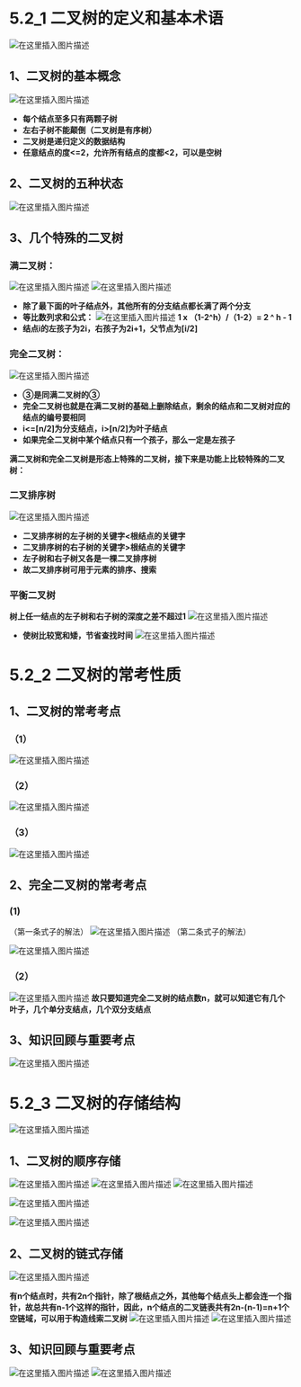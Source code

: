 # 5.2_1 二叉树的定义和基本术语
![在这里插入图片描述](https://img-blog.csdnimg.cn/18f2b741e959494c98f74e30b796f26b.png)
## 1、二叉树的基本概念
![在这里插入图片描述](https://img-blog.csdnimg.cn/1a480283590949518aadc2486b9191dc.png)

 - **每个结点至多只有两颗子树**
 - **左右子树不能颠倒（二叉树是有序树）**
 - **二叉树是递归定义的数据结构**
 - **任意结点的度<=2，允许所有结点的度都<2，可以是空树**
## 2、二叉树的五种状态
![在这里插入图片描述](https://img-blog.csdnimg.cn/65bea35a4ca44d549f868eb9f4e04d05.png)
## 3、几个特殊的二叉树
### 满二叉树：
![在这里插入图片描述](https://img-blog.csdnimg.cn/d089df4590344bce999d81b4a4d918cd.png)
![在这里插入图片描述](https://img-blog.csdnimg.cn/42d87c111b274663aefb3bbce06ead6d.png)

 - **除了最下面的叶子结点外，其他所有的分支结点都长满了两个分支**
 - **等比数列求和公式：**
![在这里插入图片描述](https://img-blog.csdnimg.cn/e1289fb971964f1596f6a7fb660e9c6a.png)
**1 x （1-2^h）/（1-2）= 2 ^ h - 1**
 - **结点i的左孩子为2i，右孩子为2i+1，父节点为[i/2]**
### 完全二叉树：
![在这里插入图片描述](https://img-blog.csdnimg.cn/18322c85d5a94f2ca551947e88d3ccef.png)

 - **③是同满二叉树的③**
 - **完全二叉树也就是在满二叉树的基础上删除结点，剩余的结点和二叉树对应的结点的编号要相同**
 - **i<=[n/2]为分支结点，i>[n/2]为叶子结点**
  - **如果完全二叉树中某个结点只有一个孩子，那么一定是左孩子**
  
**满二叉树和完全二叉树是形态上特殊的二叉树，接下来是功能上比较特殊的二叉树：**
### 二叉排序树
![在这里插入图片描述](https://img-blog.csdnimg.cn/8c02efd15a884e14b4abbd1db8cf327c.png)
 - **二叉排序树的左子树的关键字<根结点的关键字**
 - **二叉排序树的右子树的关键字>根结点的关键字**
 - **左子树和右子树又各是一棵二叉排序树**
 - **故二叉排序树可用于元素的排序、搜索**
### 平衡二叉树
**树上任一结点的左子树和右子树的深度之差不超过1**
![在这里插入图片描述](https://img-blog.csdnimg.cn/1c6af80fc21b4530a345f8ebbde2e0b7.png)
 - **使树比较宽和矮，节省查找时间**
![在这里插入图片描述](https://img-blog.csdnimg.cn/32ec0141d33f434b9348711717a924b1.png)
# 5.2_2 二叉树的常考性质

## 1、二叉树的常考考点
### （1）
![在这里插入图片描述](https://img-blog.csdnimg.cn/33c471b738ce434e8311acce19cdfc97.png)
### （2）
![在这里插入图片描述](https://img-blog.csdnimg.cn/e5d24582dbd74414b59ab44c8f31d6aa.png)
### （3）
![在这里插入图片描述](https://img-blog.csdnimg.cn/c151157f331e4c0b9e94c762a84a202a.png)
## 2、完全二叉树的常考考点
### (1)
（第一条式子的解法）
![在这里插入图片描述](https://img-blog.csdnimg.cn/c32f95cdd1aa4193beca5934ead91c97.png)
（第二条式子的解法）
 
![在这里插入图片描述](https://img-blog.csdnimg.cn/d74e79ef830040f08afc88ee1c802624.png)
### （2）
![在这里插入图片描述](https://img-blog.csdnimg.cn/4adaf91651d647d794223c96387ae5b6.png)
**故只要知道完全二叉树的结点数n，就可以知道它有几个叶子，几个单分支结点，几个双分支结点**

## 3、知识回顾与重要考点

![在这里插入图片描述](https://img-blog.csdnimg.cn/88784b8dd2b44940a231bddcd5218a77.png)
# 5.2_3 二叉树的存储结构
![在这里插入图片描述](https://img-blog.csdnimg.cn/0c8d8b6d9c33488ca0369cb5094663e5.png)
## 1、二叉树的顺序存储
![在这里插入图片描述](https://img-blog.csdnimg.cn/c07f1b34bca743a6b8f110c150a20350.png)
![在这里插入图片描述](https://img-blog.csdnimg.cn/625dd60d977141089dc20513ef534fb0.png)
![在这里插入图片描述](https://img-blog.csdnimg.cn/da18eba234ab4d2d97063263182963df.png)

![在这里插入图片描述](https://img-blog.csdnimg.cn/04300d89aaf148c7a125013a92f91cb5.png)

![在这里插入图片描述](https://img-blog.csdnimg.cn/2fa9362ec3484780bdddb9c6ee42e902.png)
## 2、二叉树的链式存储
![在这里插入图片描述](https://img-blog.csdnimg.cn/dbfd90a7f00a47d5b31b549b594030be.png)

**有n个结点时，共有2n个指针，除了根结点之外，其他每个结点头上都会连一个指针，故总共有n-1个这样的指针，因此，n个结点的二叉链表共有2n-(n-1)=n+1个空链域，可以用于构造线索二叉树**
![在这里插入图片描述](https://img-blog.csdnimg.cn/b66194efd9214c9b9ac969ed1a3e1e6b.png)
![在这里插入图片描述](https://img-blog.csdnimg.cn/ccd6867dd4304ec9b7684f173a4c428e.png)
## 3、知识回顾与重要考点
![在这里插入图片描述](https://img-blog.csdnimg.cn/21c301f189914e2683e0db9be92fd27b.png)
![在这里插入图片描述](https://img-blog.csdnimg.cn/905b1c9fc4e94471aea322703abc593e.png)






